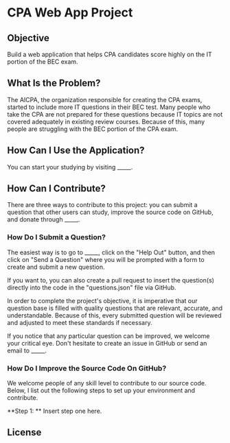 # CPA Web App Project

## Objective

Build a web application that helps CPA candidates score highly on the IT portion of the BEC exam.

## What Is the Problem?

The AICPA, the organization responsible for creating the CPA exams, started to include more IT questions in their BEC test. Many people who take the CPA are not prepared for these questions because IT topics are not covered adequately in existing review courses. Because of this, many people are struggling with the BEC portion of the CPA exam.

## How Can I Use the Application?

You can start your studying by visiting _____.

## How Can I Contribute?

There are three ways to contribute to this project: you can submit a question that other users can study, improve the source code on GitHub, and donate through _____.

### How Do I Submit a Question?

The easiest way is to go to _____, click on the "Help Out" button, and then click on "Send a Question" where you will be prompted with a form to create and submit a new question. 

If you want to, you can also create a pull request to insert the question(s) directly into the code in the "questions.json" file via GitHub.

In order to complete the project's objective, it is imperative that our question base is filled with quality questions that are relevant, accurate, and understandable. Because of this, every submitted question will be reviewed and adjusted to meet these standards if necessary.

If you notice that any particular question can be improved, we welcome your critical eye. Don't hesitate to create an issue in GitHub or send an email to _____. 

### How Do I Improve the Source Code On GitHub?

We welcome people of any skill level to contribute to our source code. Below, I list out the following steps to set up your environment and contribute.

**Step 1: **
Insert step one here.

## License